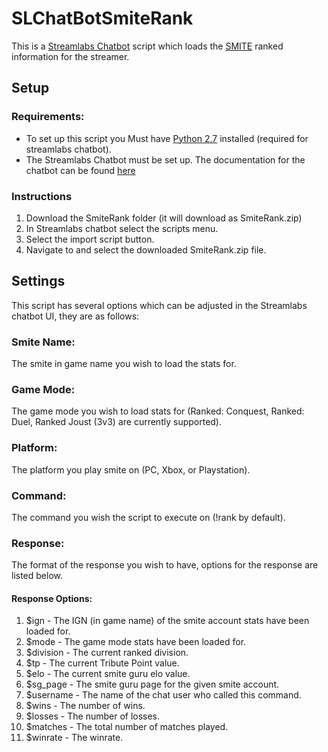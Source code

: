 # SLChatBotSmiteRank

   This is a [Streamlabs Chatbot](https://streamlabs.com/chatbot) script which loads the [SMITE](https://streamlabs.com/chatbot) ranked information for the streamer.

## Setup
### Requirements:
   - To set up this script you Must have [Python 2.7](https://www.python.org/download/releases/2.7/) installed (required for     streamlabs chatbot).
   - The Streamlabs Chatbot must be set up. The documentation for the chatbot can be found [here](https://cdn.streamlabs.com/chatbot/Documentation.pdf)
### Instructions
   1) Download the SmiteRank folder (it will download as SmiteRank.zip)
   2) In Streamlabs chatbot select the scripts menu.
   3) Select the import script button.
   4) Navigate to and select the downloaded SmiteRank.zip file.
 
## Settings

  This script has several options which can be adjusted in the Streamlabs chatbot UI, they are as follows:
### Smite Name:

  The smite in game name you wish to load the stats for.
### Game Mode:

 The game mode you wish to load stats for (Ranked: Conquest, Ranked: Duel, Ranked Joust (3v3) are currently supported).
### Platform:

 The platform you play smite on (PC, Xbox, or Playstation).
### Command:

 The command you wish the script to execute on (!rank by default).
### Response:

 The format of the response you wish to have, options for the response are listed below.
#### Response Options:
   1) $ign - The IGN (in game name) of the smite account stats have been loaded for.
   2) $mode - The game mode stats have been loaded for.
   3) $division - The current ranked division.
   4) $tp - The current Tribute Point value.
   5) $elo - The current smite guru elo value.
   6) $sg_page - The smite guru page for the given smite account.
   7) $username - The name of the chat user who called this command.
   8) $wins - The number of wins.
   9) $losses - The number of losses.
   10) $matches - The total number of matches played.
   11) $winrate - The winrate.
       
